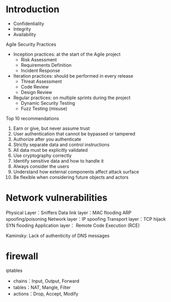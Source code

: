 

# Introduction

* Confidentiality 
* Integrity 
* Availability


Agile Security Practices
* Inception practices: at the start of the Agile project
	* Risk Assessment
	* Requirements Definition
	* Incident Response 
* Iteration practices: should be performed in every release
	* Threat Assessment
	* Code Review
	* Design Review
* Regular practices: on multiple sprints during the project
	* Dynamic Security Testing
	* Fuzz Testing (misuse)


Top 10 recommendations 
1. Earn or give, but never assume trust 
2. User authentication that cannot be bypassed or tampered 
3. Authorize after you authenticate 
4. Strictly separate data and control instructions 
5. All data must be explicitly validated 
6. Use cryptography correctly 
7. Identify sensitive data and how to handle it 
8. Always consider the users 
9. Understand how external components affect attack surface 
10. Be flexible when considering future objects and actors






# Network vulnerabilities

Physical Layer：Sniffers
Data link layer：MAC flooding  ARP spoofing/poisoning
Network layer：IP spoofing
Transport layer：TCP hijack  SYN flooding
Application layer： Remote Code Execution (RCE)


Kaminsky: Lack of authenticity of DNS messages



# firewall

iptables
* chains：Input, Output, Forward
* tables：NAT, Mangle, Filter
* actions：Drop, Accept, Modify